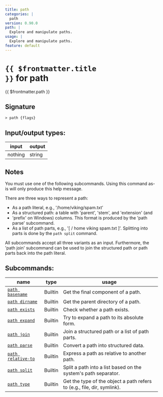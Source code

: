 ```yaml
---
title: path
categories: |
  path
version: 0.90.0
path: |
  Explore and manipulate paths.
usage: |
  Explore and manipulate paths.
feature: default
---
```


<!-- This file is automatically generated. Please edit the command in https://github.com/nushell/nushell instead. -->

# <code>{{ $frontmatter.title }}</code> for path

<div class='command-title'>{{ $frontmatter.path }}</div>

## Signature

`> path {flags} `

## Input/output types:

| input   | output |
| ------- | ------ |
| nothing | string |

## Notes

You must use one of the following subcommands. Using this command as-is will only produce this help message.

There are three ways to represent a path:

- As a path literal, e.g., '/home/viking/spam.txt'
- As a structured path: a table with 'parent', 'stem', and 'extension' (and
- 'prefix' on Windows) columns. This format is produced by the 'path parse'
  subcommand.
- As a list of path parts, e.g., '[ / home viking spam.txt ]'. Splitting into
  parts is done by the `path split` command.

All subcommands accept all three variants as an input. Furthermore, the 'path
join' subcommand can be used to join the structured path or path parts back into
the path literal.

## Subcommands:

| name                                                     | type    | usage                                                                   |
| -------------------------------------------------------- | ------- | ----------------------------------------------------------------------- |
| [`path basename`](/commands/docs/path_basename)       | Builtin | Get the final component of a path.                                      |
| [`path dirname`](/commands/docs/path_dirname)         | Builtin | Get the parent directory of a path.                                     |
| [`path exists`](/commands/docs/path_exists)           | Builtin | Check whether a path exists.                                            |
| [`path expand`](/commands/docs/path_expand)           | Builtin | Try to expand a path to its absolute form.                              |
| [`path join`](/commands/docs/path_join)               | Builtin | Join a structured path or a list of path parts.                         |
| [`path parse`](/commands/docs/path_parse)             | Builtin | Convert a path into structured data.                                    |
| [`path relative-to`](/commands/docs/path_relative-to) | Builtin | Express a path as relative to another path.                             |
| [`path split`](/commands/docs/path_split)             | Builtin | Split a path into a list based on the system's path separator.          |
| [`path type`](/commands/docs/path_type)               | Builtin | Get the type of the object a path refers to (e.g., file, dir, symlink). |
